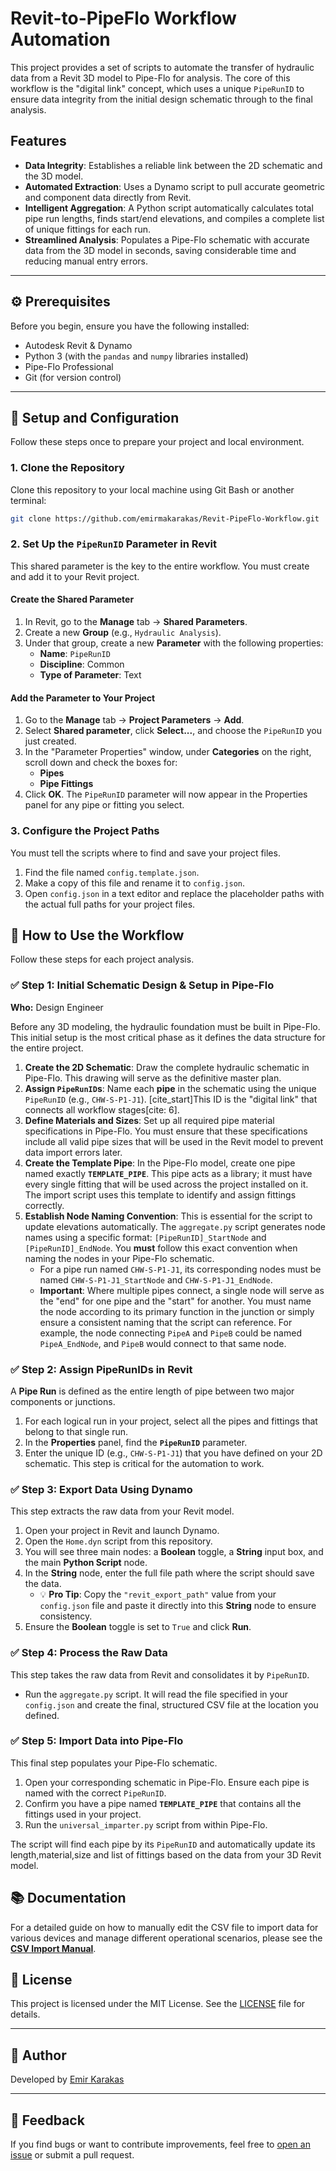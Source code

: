 # Revit-to-PipeFlo Workflow Automation

This project provides a set of scripts to automate the transfer of hydraulic data from a Revit 3D model to Pipe-Flo for analysis. The core of this workflow is the "digital link" concept, which uses a unique `PipeRunID` to ensure data integrity from the initial design schematic through to the final analysis.

## Features
* **Data Integrity**: Establishes a reliable link between the 2D schematic and the 3D model.
* **Automated Extraction**: Uses a Dynamo script to pull accurate geometric and component data directly from Revit.
* **Intelligent Aggregation**: A Python script automatically calculates total pipe run lengths, finds start/end elevations, and compiles a complete list of unique fittings for each run.
* **Streamlined Analysis**: Populates a Pipe-Flo schematic with accurate data from the 3D model in seconds, saving considerable time and reducing manual entry errors.

---

## ⚙️ Prerequisites

Before you begin, ensure you have the following installed:
* Autodesk Revit & Dynamo
* Python 3 (with the `pandas` and `numpy` libraries installed)
* Pipe-Flo Professional
* Git (for version control)

---

## 🚀 Setup and Configuration

Follow these steps once to prepare your project and local environment.

### 1. Clone the Repository

Clone this repository to your local machine using Git Bash or another terminal:

```bash
git clone https://github.com/emirmakarakas/Revit-PipeFlo-Workflow.git
```

### 2. Set Up the `PipeRunID` Parameter in Revit

This shared parameter is the key to the entire workflow. You must create and add it to your Revit project.

#### **Create the Shared Parameter**

1. In Revit, go to the **Manage** tab → **Shared Parameters**.
2. Create a new **Group** (e.g., `Hydraulic Analysis`).
3. Under that group, create a new **Parameter** with the following properties:
   * **Name**: `PipeRunID`
   * **Discipline**: Common
   * **Type of Parameter**: Text

#### **Add the Parameter to Your Project**

1. Go to the **Manage** tab → **Project Parameters** → **Add**.
2. Select **Shared parameter**, click **Select...**, and choose the `PipeRunID` you just created.
3. In the "Parameter Properties" window, under **Categories** on the right, scroll down and check the boxes for:
   * **Pipes**
   * **Pipe Fittings**
4. Click **OK**. The `PipeRunID` parameter will now appear in the Properties panel for any pipe or fitting you select.

### 3. Configure the Project Paths

You must tell the scripts where to find and save your project files.

1. Find the file named `config.template.json`.
2. Make a copy of this file and rename it to `config.json`.
3. Open `config.json` in a text editor and replace the placeholder paths with the actual full paths for your project files.


## 📘 How to Use the Workflow

Follow these steps for each project analysis.

### ✅ **Step 1: Initial Schematic Design & Setup in Pipe-Flo**

**Who:** Design Engineer

Before any 3D modeling, the hydraulic foundation must be built in Pipe-Flo. This initial setup is the most critical phase as it defines the data structure for the entire project.

1. **Create the 2D Schematic**: Draw the complete hydraulic schematic in Pipe-Flo. This drawing will serve as the definitive master plan.  
2. **Assign `PipeRunID`s**: Name each **pipe** in the schematic using the unique `PipeRunID` (e.g., `CHW-S-P1-J1`). [cite_start]This ID is the "digital link" that connects all workflow stages[cite: 6].  
3. **Define Materials and Sizes**: Set up all required pipe material specifications in Pipe-Flo. You must ensure that these specifications include all valid pipe sizes that will be used in the Revit model to prevent data import errors later.  
4. **Create the Template Pipe**: In the Pipe-Flo model, create one pipe named exactly **`TEMPLATE_PIPE`**. This pipe acts as a library; it must have every single fitting that will be used across the project installed on it. The import script uses this template to identify and assign fittings correctly.  
5. **Establish Node Naming Convention**: This is essential for the script to update elevations automatically. The `aggregate.py` script generates node names using a specific format: `[PipeRunID]_StartNode` and `[PipeRunID]_EndNode`. You **must** follow this exact convention when naming the nodes in your Pipe-Flo schematic.  
    * For a pipe run named `CHW-S-P1-J1`, its corresponding nodes must be named `CHW-S-P1-J1_StartNode` and `CHW-S-P1-J1_EndNode`.  
    * **Important**: Where multiple pipes connect, a single node will serve as the "end" for one pipe and the "start" for another. You must name the node according to its primary function in the junction or simply ensure a consistent naming that the script can reference. For example, the node connecting `PipeA` and `PipeB` could be named `PipeA_EndNode`, and `PipeB` would connect to that same node.

### ✅ Step 2: Assign PipeRunIDs in Revit

A **Pipe Run** is defined as the entire length of pipe between two major components or junctions.

1. For each logical run in your project, select all the pipes and fittings that belong to that single run.
2. In the **Properties** panel, find the **`PipeRunID`** parameter.
3. Enter the unique ID (e.g., `CHW-S-P1-J1`) that you have defined on your 2D schematic. This step is critical for the automation to work.

### ✅ Step 3: Export Data Using Dynamo

This step extracts the raw data from your Revit model.

1. Open your project in Revit and launch Dynamo.
2. Open the `Home.dyn` script from this repository.
3. You will see three main nodes: a **Boolean** toggle, a **String** input box, and the main **Python Script** node.
4. In the **String** node, enter the full file path where the script should save the data.
   * 💡 **Pro Tip**: Copy the `"revit_export_path"` value from your `config.json` file and paste it directly into this **String** node to ensure consistency.
5. Ensure the **Boolean** toggle is set to `True` and click **Run**.

### ✅ Step 4: Process the Raw Data

This step takes the raw data from Revit and consolidates it by `PipeRunID`.

* Run the `aggregate.py` script. It will read the file specified in your `config.json` and create the final, structured CSV file at the location you defined.

### ✅ Step 5: Import Data into Pipe-Flo

This final step populates your Pipe-Flo schematic.

1. Open your corresponding schematic in Pipe-Flo. Ensure each pipe is named with the correct `PipeRunID`.
2. Confirm you have a pipe named **`TEMPLATE_PIPE`** that contains all the fittings used in your project.
3. Run the `universal_imparter.py` script from within Pipe-Flo.

The script will find each pipe by its `PipeRunID` and automatically update its length,material,size and list of fittings based on the data from your 3D Revit model.

## 📚 Documentation

For a detailed guide on how to manually edit the CSV file to import data for various devices and manage different operational scenarios, please see the **[CSV Import Manual](./docs/csv_import_manual.md)**.

## 📎 License

This project is licensed under the MIT License. See the [LICENSE](LICENSE) file for details.

---

## 👤 Author

Developed by [Emir Karakas](https://github.com/emirmakarakas)

---

## 💬 Feedback

If you find bugs or want to contribute improvements, feel free to [open an issue](https://github.com/emirmakarakas/Revit-PipeFlo-Workflow/issues) or submit a pull request.


